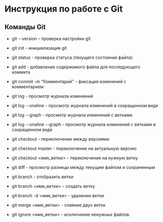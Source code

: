 # Инструкция по работе с Git
  
## Команды Git

* git --version - проверка настройки git

* git init - инициализация git

* git status - проверка статуса (текущего состояния файла)

* git add - добавление содержимого файла для последующего коммита

* git commit -m "Комментарий" - фиксация изменений с комментарием

* git log - просмотр журнала изменений

* git log --oneline - просмотр журнала изменений в сокращенном виде

* git log --graph - просмотр журнала изменений с ветками

* git log --oneline --graph - просмотр журнала изменений с ветками в сокращенном виде

* git checkout - переключение между версиями

* git checkout master - переключение на актуальную версию

* git checkout <имя_ветки> - переключение на нужную ветку

* git diff - просмотр разницы между текущим файлом и сохраненным

* git branch - отобразить ветки

* git branch <имя_ветки> - создать ветку

* git branch -d <имя_ветки> - удаление ветки

* git merge <имя_ветки> - слияние двух веток

* git ignore <имя_ветки> - исключение ненужных файлов.